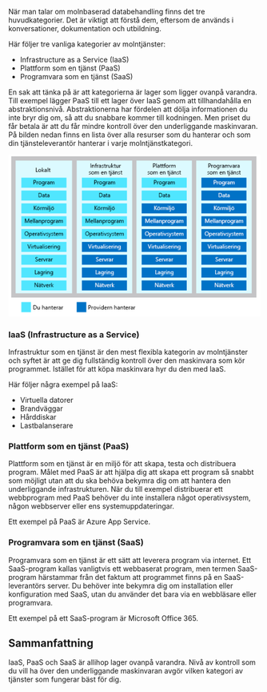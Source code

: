 När man talar om molnbaserad databehandling finns det tre huvudkategorier. Det är viktigt att förstå dem, eftersom de används i konversationer, dokumentation och utbildning.

Här följer tre vanliga kategorier av molntjänster:

- Infrastructure as a Service (IaaS)
- Plattform som en tjänst (PaaS)
- Programvara som en tjänst (SaaS)

En sak att tänka på är att kategorierna är lager som ligger ovanpå varandra. Till exempel lägger PaaS till ett lager över IaaS genom att tillhandahålla en abstraktionsnivå. Abstraktionerna har fördelen att dölja informationen du inte bryr dig om, så att du snabbare kommer till kodningen. Men priset du får betala är att du får mindre kontroll över den underliggande maskinvaran. På bilden nedan finns en lista över alla resurser som du hanterar och som din tjänsteleverantör hanterar i varje molntjänstkategori.

![En bild som visar abstraktionsnivån för varje molntjänstkategori.](../media/5-layer-diagram.png)


### <a name="infrastructure-as-a-service-iaas"></a>IaaS (Infrastructure as a Service)

Infrastruktur som en tjänst är den mest flexibla kategorin av molntjänster och syftet är att ge dig fullständig kontroll över den maskinvara som kör programmet. Istället för att köpa maskinvara hyr du den med laaS.

Här följer några exempel på laaS:

- Virtuella datorer
- Brandväggar
- Hårddiskar
- Lastbalanserare

### <a name="platform-as-a-service-paas"></a>Plattform som en tjänst (PaaS)

Plattform som en tjänst är en miljö för att skapa, testa och distribuera program. Målet med PaaS är att hjälpa dig att skapa ett program så snabbt som möjligt utan att du ska behöva bekymra dig om att hantera den underliggande infrastrukturen. När du till exempel distribuerar ett webbprogram med PaaS behöver du inte installera något operativsystem, någon webbserver eller ens systemuppdateringar. 

Ett exempel på PaaS är Azure App Service.

### <a name="software-as-a-service-saas"></a>Programvara som en tjänst (SaaS)

Programvara som en tjänst är ett sätt att leverera program via internet. Ett SaaS-program kallas vanligtvis ett webbaserat program, men termen SaaS-program härstammar från det faktum att programmet finns på en SaaS-leverantörs server. Du behöver inte bekymra dig om installation eller konfiguration med SaaS, utan du använder det bara via en webbläsare eller programvara. 

Ett exempel på ett SaaS-program är Microsoft Office 365.

## <a name="summary"></a>Sammanfattning

IaaS, PaaS och SaaS är allihop lager ovanpå varandra. Nivå av kontroll som du vill ha över den underliggande maskinvaran avgör vilken kategori av tjänster som fungerar bäst för dig.
